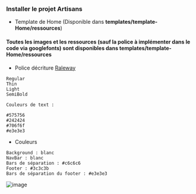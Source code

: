 ### Installer le projet Artisans


- Template de Home (Disponible dans **templates/template-Home/ressources**)

#### Toutes les images et les ressources (sauf la police à implémenter dans le code via googlefonts) sont disponibles dans templates/template-Home/ressources

- Police décriture
[Raleway](https://fonts.google.com/specimen/Raleway?query=Raleway&category=Sans+Serif,Display,Handwriting,Monospace)
```
Regular
Thin
Light
SemiBold

Couleurs de text :

#575756
#242424
#706f6f
#e3e3e3
```

- Couleurs
```
Background : blanc
NavBar : blanc
Bars de séparation : #c6c6c6
Footer : #3c3c3b
Bars de séparation du footer : #e3e3e3
```

![image](https://www.zupimages.net/up/22/24/6miv.png)


